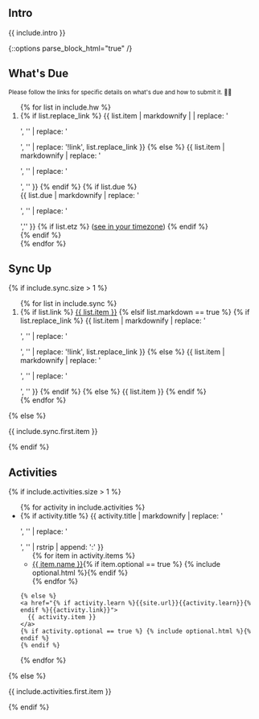 ## Intro
{{ include.intro }}

{::options parse_block_html="true" /}
<div class="due-wrapper">

## What's Due

  <p class="text-faded"><small>Please follow the links for specific details on what's due and how to submit it. <span class="emoji">🙏🏻</span></small></p>

  <ol>
    {% for list in include.hw %}
    <li>
      {% if list.replace_link %}
      {{ list.item | markdownify | | replace: '<p>', '' | replace: '</p>', '' | replace: '!link', list.replace_link }}
      {% else %}
      {{ list.item | markdownify | replace: '<p>', '' | replace: '</p>', '' }}
      {% endif %}
      {% if list.due %}
        <div class="text-faded">
          {{ list.due | markdownify | replace: '<p>', '' | replace: '</p>','' }}
          {% if list.etz %}
            (<a href="{{list.etz}}" target="_blank">see in your timezone</a>)
          {% endif %}
        </div>
      {% endif %}
    </li>
    {% endfor %}
  </ol>

</div>

## Sync Up

{% if include.sync.size > 1 %}
<ol>
  {% for list in include.sync %}
  <li>
    {% if list.link %}
    <a href="{{list.link}}" {% if list.target %}target="{{list.target}}" {% endif %}>{{ list.item }}</a>
    {% elsif list.markdown == true %}
      {% if list.replace_link %}
      {{ list.item | markdownify | replace: '<p>', '' | replace: '</p>', '' | replace: '!link', list.replace_link }}
      {% else %}
      {{ list.item | markdownify | replace: '<p>', '' | replace: '</p>', '' }}
      {% endif %}
    {% else %}
    {{ list.item }}
    {% endif %}
  </li>
  {% endfor %}
</ol>

{% else %}

<p> {{ include.sync.first.item }} </p>

{% endif %}

## Activities

{% if include.activities.size > 1 %}

<ul>
  {% for activity in include.activities %}
  <li>
    {% if activity.title %}
    {{ activity.title | markdownify | replace: '<p>', '' | replace: '</p>', '' | rstrip | append: ':' }}
    <ul>
      {% for item in activity.items %}
      <li><a href="{% if item.learn %}{{site.url}}{{item.learn}}{% endif %}{{item.link}}">{{ item.name }}</a>{% if item.optional == true %} {% include optional.html %}{% endif %}</li>
      {% endfor %}
    </ul>

    {% else %}
    <a href="{% if activity.learn %}{{site.url}}{{activity.learn}}{% endif %}{{activity.link}}">
      {{ activity.item }}
    </a>
    {% if activity.optional == true %} {% include optional.html %}{% endif %}
    {% endif %}
  </li>
  {% endfor %}
</ul>

{% else %}

<p> {{ include.activities.first.item }} </p>

{% endif %}
